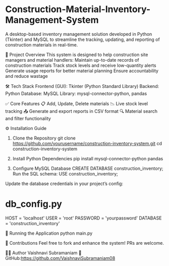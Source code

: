 # Construction-Material-Inventory-Management-System

A desktop-based inventory management solution developed in Python (Tkinter) and MySQL to streamline the tracking, updating, and reporting of construction materials in real-time.

📌 Project Overview
This system is designed to help construction site managers and material handlers:
Maintain up-to-date records of construction materials
Track stock levels and receive low-quantity alerts
Generate usage reports for better material planning
Ensure accountability and reduce wastage


🛠️ Tech Stack
Frontend (GUI): Tkinter (Python Standard Library)
Backend: Python
Database: MySQL
Library: mysql-connector-python, pandas

✅ Core Features
📋 Add, Update, Delete materials
📉 Live stock level tracking
📤 Generate and export reports in CSV format
🔍 Material search and filter functionality

⚙️ Installation Guide
1. Clone the Repository
git clone https://github.com/yourusername/construction-inventory-system.git
cd construction-inventory-system

3. Install Python Dependencies
pip install mysql-connector-python pandas

5. Configure MySQL Database
CREATE DATABASE construction_inventory;
Run the SQL schema:
USE construction_inventory;

Update the database credentials in your project’s config:
# db_config.py
HOST = 'localhost'
USER = 'root'
PASSWORD = 'yourpassword'
DATABASE = 'construction_inventory'

🚀 Running the Application
python main.py


🤝 Contributions
Feel free to fork and enhance the system! PRs are welcome.

👨‍💻 Author
Vaishnavi Subramaniam
🔗 GitHub:https://github.com/VaishnaviSubramaniam08
